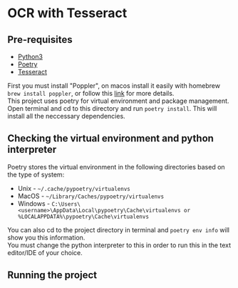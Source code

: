# OCR with Tesseract

## Pre-requisites
- [Python3](https://www.python.org/downloads/)
- [Poetry](https://python-poetry.org/docs/)
- [Tesseract](https://guides.library.illinois.edu/c.php?g=347520&p=4121425)

First you must install "Poppler", on macos install it easily with homebrew ```brew install poppler```, or follow this [link](http://macappstore.org/poppler/) for more details.  
This project uses poetry for virtual environment and package management. Open terminal and cd to this directory and run ```poetry install```. This will install all the neccessary dependencies.

## Checking the virtual environment and python interpreter
Poetry stores the virtual environment in the following directories based on the type of system:
- Unix - ```~/.cache/pypoetry/virtualenvs```
- MacOS - ```~/Library/Caches/pypoetry/virtualenvs```
- Windows - ```C:\Users\<username>\AppData\Local\pypoetry\Cache\virtualenvs or %LOCALAPPDATA%\pypoetry\Cache\virtualenvs```

You can also cd to the project directory in terminal and ```poetry env info``` will show you this information.  
You must change the python interpreter to this in order to run this in the text editor/IDE of your choice.

## Running the project